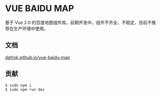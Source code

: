 # VUE BAIDU MAP

基于 Vue 2.0 的百度地图组件库。前期开发中，组件不齐全，不稳定，目前不推荐在生产环境中使用。

## 文档

[dafrok.github.io/vue-baidu-map](dafrok.github.io/vue-baidu-map)

## 贡献

```bash
$ sudo npm i
$ sudo npm run dev
```
